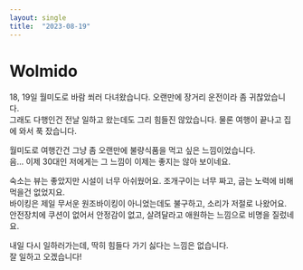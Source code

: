 ```yaml
---
layout: single
title:  "2023-08-19"
---
```


# Wolmido

18, 19일 월미도로 바람 쐬러 다녀왔습니다. 오랜만에 장거리 운전이라 좀 귀찮았습니다.  
그래도 다행인건 전날 일하고 왔는데도 그리 힘들진 않았습니다. 물론 여행이 끝나고 집에 와서 푹 잤습니다.  

월미도로 여행간건 그냥 좀 오랜만에 불량식품을 먹고 싶은 느낌이었습니다.  
음... 이제 30대인 저에게는 그 느낌이 이제는 좋지는 않아 보이네요.  

숙소는 뷰는 좋았지만 시설이 너무 아쉬웠어요.
조개구이는 너무 짜고, 굽는 노력에 비해 먹을건 없었지요.  
바이킹은 제일 무서운 원조바이킹이 아니었는데도 불구하고, 소리가 저절로 나왔어요.  
안전장치에 쿠션이 없어서 안정감이 없고, 살려달라고 애원하는 느낌으로 비명을 질렀네요.  

내일 다시 일하러가는데, 딱히 힘들다 가기 싫다는 느낌은 없습니다.  
잘 일하고 오겠습니다!
